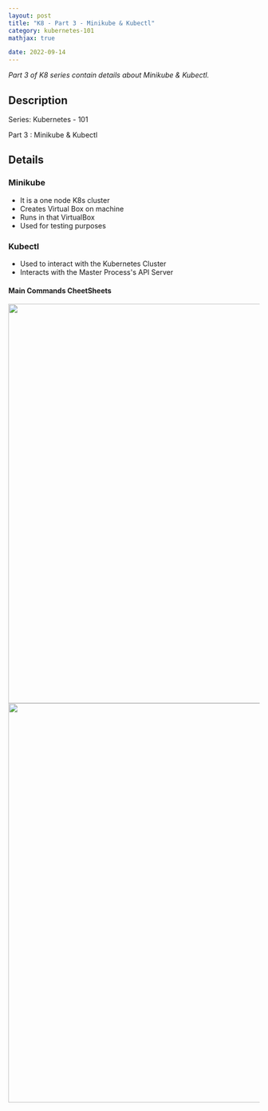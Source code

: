 ```yaml
---
layout: post
title: "K8 - Part 3 - Minikube & Kubectl"
category: kubernetes-101
mathjax: true

date: 2022-09-14
---
```


_Part 3 of K8 series contain details about Minikube & Kubectl._

<!--more-->

## **Description**

Series: Kubernetes - 101

Part 3 : Minikube & Kubectl

## **Details**

### Minikube

- It is a one node K8s cluster
- Creates Virtual Box on machine
- Runs in that VirtualBox
- Used for testing purposes

### Kubectl

- Used to interact with the Kubernetes Cluster
- Interacts with the Master Process's API Server

#### Main Commands CheetSheets

<img src="https://noman-aziz.github.io/resources/2022/K8-101/3/1.png" width="800">

<img src="https://noman-aziz.github.io/resources/2022/K8-101/3/2.png" width="800">